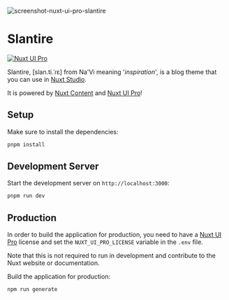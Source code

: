 ![screenshot-nuxt-ui-pro-slantire](https://github.com/Barbapapazes/slantire/assets/904724/01d27c6b-cf85-412e-b0bc-a718ad9990c1)

# Slantire

[![Nuxt UI Pro](https://img.shields.io/badge/Made%20with-Nuxt%20UI%20Pro-00DC82?logo=nuxt.js&labelColor=020420)](https://ui.nuxt.com/pro)

Slantire, [slan.ti.ˈɾɛ] from Na'Vi meaning '_inspiration_',  is a blog theme that you can use in [Nuxt Studio](https://nuxt.studio).

It is powered by [Nuxt Content](https://content.nuxt.com) and [Nuxt UI Pro](https://ui.nuxt.com/pro)!

<!-- explain that user will need to add prod env (related to nuxt seo), add links like https://github.com/nuxt-ui-pro/docs -->

## Setup

Make sure to install the dependencies:

```bash
pnpm install
```

## Development Server

Start the development server on `http://localhost:3000`:

```bash
pnpm run dev
```

## Production

In order to build the application for production, you need to have a [Nuxt UI Pro](https://ui.nuxt.com/pro) license and set the `NUXT_UI_PRO_LICENSE` variable in the `.env` file.

Note that this is not required to run in development and contribute to the Nuxt website or documentation.

Build the application for production:

```bash
npm run generate
```

